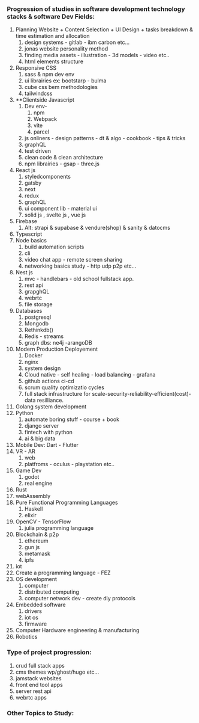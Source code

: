 ### Progression of studies in software development technology stacks & software Dev Fields:

1. Planning Website + Content Selection + UI Design + tasks breakdown & time estimation and allocation
	1. design systems - gitlab - ibm carbon etc...
	2. jonas website personality method
	3. finding media assets - illustration - 3d models - video etc..
	4. html elements structure
2. Responsive CSS 
	1. sass & npm dev env
	2. ui librairies ex: bootstarp - bulma
	3. cube css bem  methodologies
	4. tailwindcss
3. **Clientside Javascript
	1.  Dev env- 
		1. npm
		2. Webpack
		3. vite
		4. parcel
	2. js onliners - design patterns - dt & algo - cookbook - tips & tricks
	3. graphQL
	4. test driven
	5. clean code & clean architecture
	6. npm librairies - gsap - three.js
5. React js
	1. styledcomponents
	2. gatsby
	3. next
	4. redux
	5. graphQL
	6. ui component lib - material ui
	7. solid js  , svelte js , vue js 
6. Firebase
	1. Alt:  strapi & supabase & vendure(shop) & sanity & datocms 
7. Typescript
8. Node basics
	1. build automation scripts
	2. cli
	3. video chat app - remote screen sharing
	4. networking basics study - http udp p2p etc...
9. Nest js 
	1. mvc - handlebars - old school fullstack app. 
	2. rest api
	3. grapghQL
	4. webrtc
	5. file storage
10. Databases
	1. postgresql
	2. Mongodb
	3. Rethinkdb()
	4. Redis - streams
	5. graph dbs: ne4j -arangoDB
11. Modern Production Deployement
	1. Docker
	2. nginx
	3. system design
	4. Cloud native - self healing - load balancing - grafana
	5. github actions ci-cd
	6. scrum quality optimizatio cycles
	7. full stack infrastructure for scale-security-reliability-efficient(cost)-data resilliance.
12. Golang system development
13. Python
	1. automate boring stuff - course + book
	2. django server 
	3. fintech with python
	4. ai & big data 
14. Mobile Dev: Dart - Flutter
15. VR - AR 
	1. web
	2. platfroms - oculus - playstation  etc..
16. Game Dev
	1. godot
	2. real engine
17. Rust
18. webAssembly
19. Pure Functional Programming Languages
	1. Haskell
	2. elixir
20. OpenCV - TensorFlow
	1. julia programming language
21. Blockchain & p2p
	1. ethereum
	2. gun js
	3. metamask
	4. ipfs
22. iot 
23. Create a programming language - FEZ
24. OS development
	1. computer 
	2. distributed computing
	3. computer network dev - create diy protocols
25. Embedded software
	1. drivers
	2. iot os
	3. firmware
26. Computer Hardware engineering & manufacturing
27. Robotics

### Type of project progression:

1. crud full stack apps
2. cms themes wp/ghost/hugo etc...
3. jamstack websites
4. front end tool apps 
5. server rest api 
6. webrtc apps

### Other Topics to Study:
